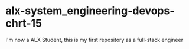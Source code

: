 # alx-system_engineering-devops-chrt-15
I'm now a ALX Student, this is my first repository as a full-stack engineer
